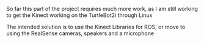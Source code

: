 So far this part of the project requires much more work, as I am still working to get the Kinect working on the TurtleBot2i through Linux

The intended solution is to use the Kinect Libraries for ROS, or move to using the RealSense cameras, speakers and a microphone
